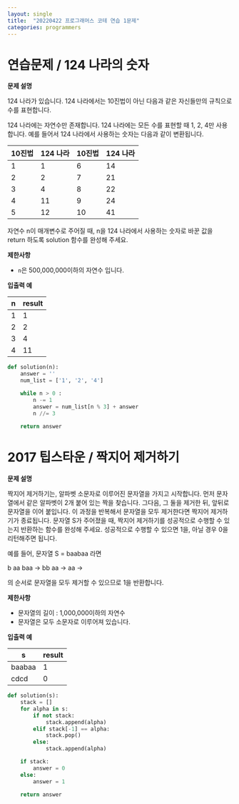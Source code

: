 ```yaml
---
layout: single
title:  "20220422 프로그래머스 코테 연습 1문제"
categories: programmers
---
```


# 연습문제 / 124 나라의 숫자

**문제 설명**

124 나라가 있습니다. 124 나라에서는 10진법이 아닌 다음과 같은 자신들만의 규칙으로 수를 표현합니다.

124 나라에는 자연수만 존재합니다.
124 나라에는 모든 수를 표현할 때 1, 2, 4만 사용합니다.
예를 들어서 124 나라에서 사용하는 숫자는 다음과 같이 변환됩니다.

|10진법	|124 나라	|10진법	|124 나라|
|---|---|---|---|
|1	|1	|6	|14|
|2	|2	|7	|21|
|3	|4	|8	|22|
|4	|11	|9	|24|
|5	|12	|10	|41|

자연수 n이 매개변수로 주어질 때, n을 124 나라에서 사용하는 숫자로 바꾼 값을 return 하도록 solution 함수를 완성해 주세요.

**제한사항**
- `n`은 500,000,000이하의 자연수 입니다.

**입출력 예**

|n	|result|
|---|---|
|1	|1|
|2	|2|
|3	|4|
|4	|11|


```python
def solution(n):
    answer = ''
    num_list = ['1', '2', '4']

    while n > 0 :
        n -= 1
        answer = num_list[n % 3] + answer
        n //= 3
        
    return answer
```

# 2017 팁스타운 / 짝지어 제거하기
**문제 설명**

짝지어 제거하기는, 알파벳 소문자로 이루어진 문자열을 가지고 시작합니다. 먼저 문자열에서 같은 알파벳이 2개 붙어 있는 짝을 찾습니다. 그다음, 그 둘을 제거한 뒤, 앞뒤로 문자열을 이어 붙입니다. 이 과정을 반복해서 문자열을 모두 제거한다면 짝지어 제거하기가 종료됩니다. 문자열 S가 주어졌을 때, 짝지어 제거하기를 성공적으로 수행할 수 있는지 반환하는 함수를 완성해 주세요. 성공적으로 수행할 수 있으면 1을, 아닐 경우 0을 리턴해주면 됩니다.

예를 들어, 문자열 S = baabaa 라면

b aa baa → bb aa → aa →

의 순서로 문자열을 모두 제거할 수 있으므로 1을 반환합니다.

**제한사항**
- 문자열의 길이 : 1,000,000이하의 자연수
- 문자열은 모두 소문자로 이루어져 있습니다.

**입출력 예**

|s	|result|
|---|---|
|baabaa	|1|
|cdcd	|0|


```python
def solution(s):
    stack = []
    for alpha in s:
        if not stack:
            stack.append(alpha)
        elif stack[-1] == alpha:
            stack.pop()
        else:
            stack.append(alpha)

    if stack:
        answer = 0
    else:
        answer = 1

    return answer
```
